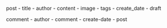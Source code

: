 post
    - title
    - author
    - content
    - image
    - tags
    - create_date
    - draft

comment
    - author
    - comment
    - create-date
    - post